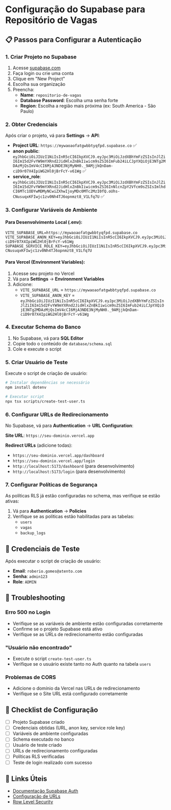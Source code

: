 # Configuração do Supabase para Repositório de Vagas

## 📋 Passos para Configurar a Autenticação

### 1. Criar Projeto no Supabase

1. Acesse [supabase.com](https://supabase.com)
2. Faça login ou crie uma conta
3. Clique em "New Project"
4. Escolha sua organização
5. Preencha:
   - **Name**: `repositorio-de-vagas`
   - **Database Password**: Escolha uma senha forte
   - **Region**: Escolha a região mais próxima (ex: South America - São Paulo)

### 2. Obter Credenciais

Após criar o projeto, vá para **Settings** → **API**:

- **Project URL**: `https://mywaoaofatgwbbtyqfpd.supabase.co` ✅
- **anon public**: `eyJhbGciOiJIUzI1NiIsInR5cCI6IkpXVCJ9.eyJpc3MiOiJzdXBhYmFzZSIsInJlZiI6Im15d2FvYW9mYXRnd2JidHlxZnBkIiwicm9sZSI6ImFub24iLCJpYXQiOjE3NTg2MDAzMjQsImV4cCI6MjA3NDE3NjMyNH0._9AMjjkQnDam-ciD9r07X4IpiWG2Hl0jBrFcY-v61Wg` ✅
- **service_role**: `eyJhbGciOiJIUzI1NiIsInR5cCI6IkpXVCJ9.eyJpc3MiOiJzdXBhYmFzZSIsInJlZiI6Im15d2FvYW9mYXRnd2JidHlxZnBkIiwicm9sZSI6InNlcnZpY2Vfcm9sZSIsImlhdCI6MTc1ODYwMDMyNCwiZXhwIjoyMDc0MTc2MzI0fQ.oUhs-CNusuqxKFIwjc1zv0Nh4TJ6opnmzt8_V1Lfq7U` ✅

### 3. Configurar Variáveis de Ambiente

#### Para Desenvolvimento Local (.env):
```env
VITE_SUPABASE_URL=https://mywaoaofatgwbbtyqfpd.supabase.co
VITE_SUPABASE_ANON_KEY=eyJhbGciOiJIUzI1NiIsInR5cCI6IkpXVCJ9.eyJpc3MiOiJzdXBhYmFzZSIsInJlZiI6Im15d2FvYW9mYXRnd2JidHlxZnBkIiwicm9sZSI6ImFub24iLCJpYXQiOjE3NTg2MDAzMjQsImV4cCI6MjA3NDE3NjMyNH0._9AMjjkQnDam-ciD9r07X4IpiWG2Hl0jBrFcY-v61Wg
SUPABASE_SERVICE_ROLE_KEY=eyJhbGciOiJIUzI1NiIsInR5cCI6IkpXVCJ9.eyJpc3MiOiJzdXBhYmFzZSIsInJlZiI6Im15d2FvYW9mYXRnd2JidHlxZnBkIiwicm9sZSI6InNlcnZpY2Vfcm9sZSIsImlhdCI6MTc1ODYwMDMyNCwiZXhwIjoyMDc0MTc2MzI0fQ.oUhs-CNusuqxKFIwjc1zv0Nh4TJ6opnmzt8_V1Lfq7U
```

#### Para Vercel (Environment Variables):
1. Acesse seu projeto no Vercel
2. Vá para **Settings** → **Environment Variables**
3. Adicione:
   - `VITE_SUPABASE_URL` = `https://mywaoaofatgwbbtyqfpd.supabase.co`
   - `VITE_SUPABASE_ANON_KEY` = `eyJhbGciOiJIUzI1NiIsInR5cCI6IkpXVCJ9.eyJpc3MiOiJzdXBhYmFzZSIsInJlZiI6Im15d2FvYW9mYXRnd2JidHlxZnBkIiwicm9sZSI6ImFub24iLCJpYXQiOjE3NTg2MDAzMjQsImV4cCI6MjA3NDE3NjMyNH0._9AMjjkQnDam-ciD9r07X4IpiWG2Hl0jBrFcY-v61Wg`

### 4. Executar Schema do Banco

1. No Supabase, vá para **SQL Editor**
2. Copie todo o conteúdo de `database/schema.sql`
3. Cole e execute o script

### 5. Criar Usuário de Teste

Execute o script de criação de usuário:

```bash
# Instalar dependências se necessário
npm install dotenv

# Executar script
npx tsx scripts/create-test-user.ts
```

### 6. Configurar URLs de Redirecionamento

No Supabase, vá para **Authentication** → **URL Configuration**:

**Site URL**: `https://seu-dominio.vercel.app`

**Redirect URLs** (adicione todas):
- `https://seu-dominio.vercel.app/dashboard`
- `https://seu-dominio.vercel.app/login`
- `http://localhost:5173/dashboard` (para desenvolvimento)
- `http://localhost:5173/login` (para desenvolvimento)

### 7. Configurar Políticas de Segurança

As políticas RLS já estão configuradas no schema, mas verifique se estão ativas:

1. Vá para **Authentication** → **Policies**
2. Verifique se as políticas estão habilitadas para as tabelas:
   - `users`
   - `vagas`
   - `backup_logs`

## 🔧 Credenciais de Teste

Após executar o script de criação de usuário:

- **Email**: `roberio.gomes@atento.com`
- **Senha**: `admin123`
- **Role**: `ADMIN`

## 🚨 Troubleshooting

### Erro 500 no Login
- Verifique se as variáveis de ambiente estão configuradas corretamente
- Confirme se o projeto Supabase está ativo
- Verifique se as URLs de redirecionamento estão configuradas

### "Usuário não encontrado"
- Execute o script `create-test-user.ts`
- Verifique se o usuário existe tanto no Auth quanto na tabela `users`

### Problemas de CORS
- Adicione o domínio da Vercel nas URLs de redirecionamento
- Verifique se o Site URL está configurado corretamente

## 📝 Checklist de Configuração

- [ ] Projeto Supabase criado
- [ ] Credenciais obtidas (URL, anon key, service role key)
- [ ] Variáveis de ambiente configuradas
- [ ] Schema executado no banco
- [ ] Usuário de teste criado
- [ ] URLs de redirecionamento configuradas
- [ ] Políticas RLS verificadas
- [ ] Teste de login realizado com sucesso

## 🔗 Links Úteis

- [Documentação Supabase Auth](https://supabase.com/docs/guides/auth)
- [Configuração de URLs](https://supabase.com/docs/guides/auth/url-configuration)
- [Row Level Security](https://supabase.com/docs/guides/auth/row-level-security)

